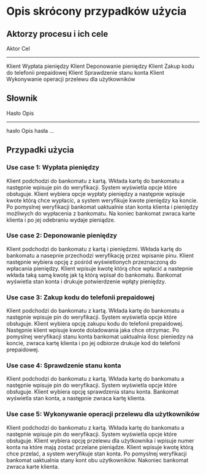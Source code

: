 Opis skrócony przypadków użycia
===============================

Aktorzy procesu i ich cele
--------------------------

Aktor       Cel
----------- -----------------------------
Klient     Wypłata pieniędzy
Klient     Deponowanie pieniędzy
Klient     Zakup kodu do telefonii prepaidowej
Klient     Sprawdzenie stanu konta
Klient     Wykonywanie operacji przelewu dla użytkowników


Słownik
-------

Hasło       Opis
----------- -----------------------------
hasło    Opis hasła ...

Przypadki użycia
----------------

### Use case 1: Wypłata pieniędzy

Klient podchodzi do bankomatu z kartą. Wkłada kartę do bankomatu a następnie wpisuje pin do weryfikacji. System wyświetla opcje które obsługuje. Klient wybiera opcje wypłaty pieniędzy a następnie wpisuje kwote którą chce wypłacic, a system weryfikuje kwote pieniędzy ka koncie. Po pomyslnej weryfikacji bankomat uaktualnie stan konta klienta i pieniędzy możliwych do wypłacenia z bankomatu. Na koniec bankomat zwraca karte klienta i po jej odebraniu wydaje pieniądze.

### Use case 2: Deponowanie pieniędzy

Klient podchodzi do bankomatu z kartą i pieniędzmi. Wkłada kartę do bankomatu a nasepnie przechodzi weryfikację przez wpisanie pinu. Klient następnie wybiera opcję z pośród wyświetlonych przeznaczoną do wpłacania pieniędzy. Klient wpisuje kwotę którą chce wpłacić a nastepnie wkłada taką samą kwotę jak tą którą wpisał do bankomatu. Bankomat wyświetla stan konta i drukuje potwierdzenie wpłąty pieniędzy.

### Use case 3: Zakup kodu do telefonii prepaidowej

Klient podchodzi do bankomatu z kartą. Wkłada kartę do bankomatu a następnie wpisuje pin do weryfikacji. System wyświetla opcje które obsługuje. Klient wybiera opcję zakupu kodu do telefonii prepaidowej. Następnie klient wpisuje kwote doladowania jaka chce otrzymac. Po pomyslnej weryfikacji stanu konta bankomat uaktualnia ilosc pieniedzy na koncie, zwraca kartę klienta i po jej odbiorze drukuje kod do telefonii prepaidowej.

### Use case 4: Sprawdzenie stanu konta

Klient podchodzi do bankomatu z kartą. Wkłada kartę do bankomatu a następnie wpisuje pin do weryfikacji. System wyświetla opcje które obsługuje. Klient wybiera opcję sprawdzenia stanu konta. Bankomat wyświetla stan konta, a następnie zwraca kartę klienta.

### Use case 5: Wykonywanie operacji przelewu dla użytkowników

Klient podchodzi do bankomatu z kartą. Wkłada kartę do bankomatu a następnie wpisuje pin do weryfikacji. System wyświetla opcje które obsługuje. Klient wybiera opcję przelewu dla użytkownika i wpisuje numer konta na które mają zostać przelane pieniądze. Klient wpisuje kwotę którą chce przelać, a system weryfikuje stan konta.  Po pomyslnej weryfikacji bankomat uaktualnia stany kont obu użytkowników. Nakoniec bankomat zwraca karte klienta.